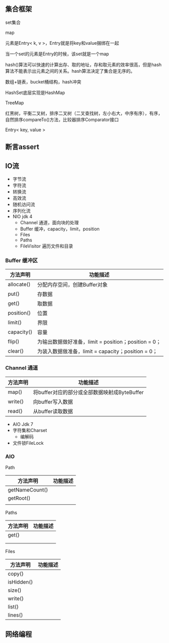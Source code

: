 ## 集合框架

set集合

map

元素是Entry< k, v >，Entry就是将key和value捆绑在一起

当一个set的元素是Entry的时候，该set就是一个map

hash()算法可以快速的计算出存、取的地址，存和取元素的效率很高，但是hash算法不能表示出元素之间的关系。hash算法决定了集合是无序的。

数组+链表，bucket桶结构，hash冲突

HashSet底层实现是HashMap

TreeMap

红黑树，平衡二叉树，排序二叉树（二叉查找树，左小右大，中序有序），有序，自然排序compareTo()方法，比较器排序Comparator接口

Entry< key, value >

## 断言assert

## IO流

- 字节流
- 字符流
- 转换流
- 高效流
- 随机访问流
- 序列化流
- NIO jdk 4
  - Channel 通道，面向块的处理
  - Buffer 缓冲，capacity，limit，position
  - Files
  - Paths
  - FileVisitor 遍历文件和目录

### Buffer 缓冲区

| 方法声明       | 功能描述                                     |
| ---------- | ---------------------------------------- |
| allocate() | 分配内存空间，创建Buffer对象                        |
| put()      | 存数据                                      |
| get()      | 取数据                                      |
| position() | 位置                                       |
| limit()    | 界限                                       |
| capacity() | 容量                                       |
| flip()     | 为输出数据做好准备，limit = position；position = 0； |
| clear()    | 为装入数据做准备，limit = capacity；position = 0；  |

### Channel 通道

| 方法声明    | 功能描述                           |
| ------- | ------------------------------ |
| map()   | 将buffer对应的部分或全部数据映射成ByteBuffer |
| write() | 向buffer写入数据                    |
| read()  | 从buffer读取数据                    |

- AIO Jdk 7
- 字符集和Charset
  - 编解码
- 文件锁FileLock

### AIO

Path

| 方法声明           | 功能描述 |
| -------------- | ---- |
| getNameCount() |      |
| getRoot()      |      |
|                |      |

Paths

| 方法声明  | 功能描述 |
| ----- | ---- |
| get() |      |
|       |      |
|       |      |

Files

| 方法声明       | 功能描述 |
| ---------- | ---- |
| copy()     |      |
| isHidden() |      |
| size()     |      |
| write()    |      |
| list()     |      |
| lines()    |      |



## 网络编程
